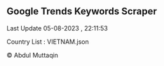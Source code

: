 

## Google Trends Keywords Scraper 
 
Last Update 05-08-2023 , 22:11:53

Country List :
VIETNAM.json



© Abdul Muttaqin 
